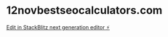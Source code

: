 # 12novbestseocalculators.com

[Edit in StackBlitz next generation editor ⚡️](https://stackblitz.com/~/github.com/juliangoldieseo/12novbestseocalculators.com)